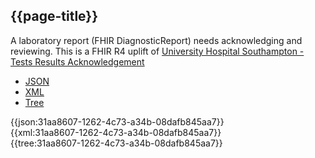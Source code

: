 ## {{page-title}}

A laboratory report  (FHIR DiagnosticReport) needs acknowledging and reviewing. This is a FHIR R4 uplift of <a href="https://nhsconnect.github.io/CareConnectAPI/engage_poc_uhscc.html">University Hospital Southampton - Tests Results Acknowledgement</a> 

<div class="nhsd-!t-margin-bottom-6">
  <ul class="nav nav-tabs" role="tablist">
        <li role="presentation" class="active">
            <a href="#JSON" role="tab" data-toggle="tab">JSON</a>
        </li>
         <li role="presentation">
            <a href="#XML" role="tab" data-toggle="tab">XML</a>
        </li>
        <li role="presentation">
            <a href="#Tree" role="tab" data-toggle="tab">Tree</a>
        </li>
  </ul>
    
  <div class="tab-content snippet">
    <div id="JSON" role="tabpanel" class="tab-pane active">
{{json:31aa8607-1262-4c73-a34b-08dafb845aa7}}
    </div>
    <div id="XML" role="tabpanel" class="tab-pane">
{{xml:31aa8607-1262-4c73-a34b-08dafb845aa7}}
    </div>
    <div id="Tree" role="tabpanel" class="tab-pane">
{{tree:31aa8607-1262-4c73-a34b-08dafb845aa7}}
    </div>
  </div>
</div>